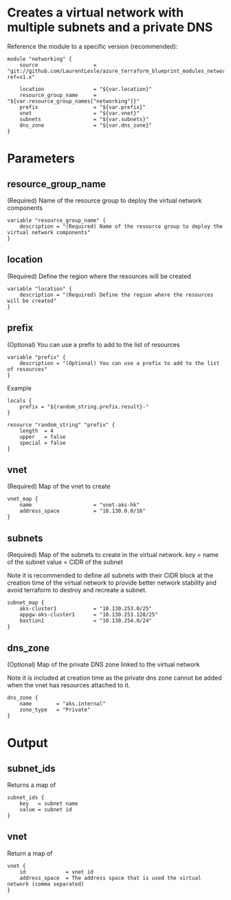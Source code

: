 # Creates a virtual network with multiple subnets and a private DNS



Reference the module to a specific version (recommended):
```
module "networking" {
    source                  = "git://github.com/LaurentLesle/azure_terraform_blueprint_modules_networking.git?ref=v1.x"
  
    location                = "${var.location}"
    resource_group_name     = "${var.resource_group_names["networking"]}"
    prefix                  = "${var.prefix}"
    vnet                    = "${var.vnet}"
    subnets                 = "${var.subnets}"
    dns_zone                = "${var.dns_zone}"
}
```
# Parameters

## resource_group_name
(Required) Name of the resource group to deploy the virtual network components
```
variable "resource_group_name" {
    description = "(Required) Name of the resource group to deploy the virtual network components"
}
```

## location
(Required) Define the region where the resources will be created
```
variable "location" {
    description = "(Required) Define the region where the resources will be created"
}
```

## prefix
(Optional) You can use a prefix to add to the list of resources
```
variable "prefix" {
    description = "(Optional) You can use a prefix to add to the list of resources"
}
```
Example
```
locals {
    prefix = "${random_string.prefix.result}-"
}

resource "random_string" "prefix" {
    length  = 4
    upper   = false
    special = false
}
```
## vnet
(Required) Map of the vnet to create
```
vnet_map {
    name                    = "vnet-aks-hk"
    address_space           = "10.130.0.0/16"
}
```

## subnets
(Required) Map of the subnets to create in the virtual network.
key   = name of the subnet
value = CIDR of the subnet

Note it is recommended to define all subnets with their CIDR block at the creation time of the virtual network to provide better network stability and avoid terraform to destroy and recreate a subnet.
```
subnet_map {
    aks-cluster1            = "10.130.253.0/25"
    appgw-aks-cluster1      = "10.130.253.128/25"
    bastion1                = "10.130.254.0/24"
}
```
## dns_zone
(Optional) Map of the private DNS zone linked to the virtual network

Note it is included at creation time as the private dns zone cannot be added when the vnet has resources attached to it.
```
dns_zone {
    name        = "aks.internal"
    zone_type   = "Private"
}
```

# Output
## subnet_ids
Returns a map of
```
subnet_ids {
    key   = subnet name
    value = subnet id
}
```

## vnet
Return a map of
```
vnet { 
    id             = vnet id
    address_space  = The address space that is used the virtual network (comma separated)
}
```
